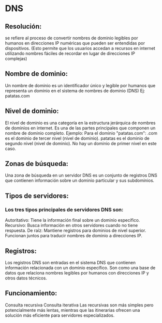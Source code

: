 # DNS
## Resolución:
  se refiere al proceso de convertir nombres de dominio legibles por humanos en direcciones IP numéricas que pueden ser entendidas por dispositivos. (Esto permite que los usuarios accedan a recursos en internet utilizando nombres fáciles de recordar en lugar de direcciones IP complejas)

## Nombre de dominio:
 Un nombre de dominio es un identificador único y legible por humanos que representa un dominio en el sistema de nombres de dominio (DNS)
 Ej: patatas.com

## Nivel de dominio:
 El nivel de dominio es una categoría en la estructura jerárquica de nombres de dominios en internet. Es una de las partes principales que componen un nombre de dominio completo.
 Ejemplo:
 Para el dominio "patatas.com":
 .com es el dominio de tercer nivel (nivel de dominio).
 patatas es el dominio de segundo nivel (nivel de dominio).
 No hay un dominio de primer nivel en este caso.

## Zonas de búsqueda:
 Una zona de búsqueda en un servidor DNS es un conjunto de registros DNS que contienen información sobre un dominio particular y sus subdominios.

## Tipos de servidores:
 ### Los tres tipos principales de servidores DNS son:
  Autoritativo: Tiene la información final sobre un dominio específico.
  Recursivo: Busca información en otros servidores cuando no tiene respuesta.
  De raíz: Mantiene registros para dominios de nivel superior.
  Funcionan juntos para traducir nombres de dominio a direcciones IP.

## Registros:
 Los registros DNS son entradas en el sistema DNS que contienen información relacionada con un dominio específico. Son como una base de datos que relaciona nombres legibles por humanos con direcciones IP y otros datos técnicos.

## Funcionamiento:
Consulta recursiva
Consulta iterativa 
Las recursivas son más simples pero potencialmente más lentas, mientras que las itinerarias ofrecen una solución más eficiente para servidores especializados.
